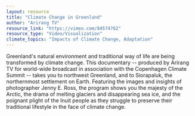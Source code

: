 ```yaml
---
layout: resource
title: "Climate Change in Greenland"
author: "Arirang TV"
resource_link: "https://vimeo.com/84574762"
resource_type: "Video/Visualization"
climate_topics: "Impacts of Climate Change, Adaptation"
---
```


Greenland's natural environment and traditional way of life are being transformed by climate change. This documentary -- produced by Arirang TV for world-wide broadcast in association with the Copenhagen Climate Summit -- takes you to northwest Greenland, and to Siorapaluk, the northernmost settlement on Earth. Featuring the images and insights of photographer Jenny E. Ross, the program shows you the majesty of the Arctic, the drama of melting glaciers and disappearing sea ice, and the poignant plight of the Inuit people as they struggle to preserve their traditional lifestyle in the face of climate change.